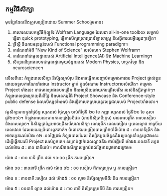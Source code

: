## កម្មវិធីសិក្សា

មុខវិជ្ជាដែលនឹងត្រូវបង្រៀនដោយ Summer School​រួមមាន៖

1. ភាសារសរសេកម្មវិធីកុំព្យូទ័រ Wolfram Language ដែលជា all-in-one toolbox សម្រាប់ធ្វើជា quick prototyping, ធ្វើការសិក្សាស្រាវជ្រាវវិទ្យាសាស្រ្ត និងធ្វើការងារអ្វីផ្សេងៗទៀត។
2. ទ្រឹស្តី និងការអនុវត្តន៍របស់ Functional programming paradigm។ 
3. ការណែនាំអំពី "New Kind of Science" របស់លោក Stephen Wolfram។
4. ការណែនាំជាមូលដ្ឋានរបស់ Artificial Intelligence(AI) និង Machine Learning។
5. សិក្សាលើប្រធានបទជាមូលដ្ឋានមួយចំនួនរបស់ Modern Physics, បច្ចេកវិទ្យា និង neuroscience។

លើសពីនេះ កំឡុងពេលសិក្សា និសិ្សតគ្រប់រូប និងអាចធ្វើការបញ្ជាប់គម្រោងការងារ Project ផ្ទាល់ខ្លួន ដោយទទួលការណែនាំដោយ Instructor ម្នាក់់ ក្នុងចំណោម Instructorរបស់យើង។ 
គម្រោង​ Project ទាំងនេះ អាចមានប្រធានបទច្រើន និងអាស្រ័យដោយការជ្រើសរើស របស់និស្សិតម្នាក់ៗ។ កំឡុងពេលចុងក្រោយពីរបីថ្ងៃ និងមានកម្មវិធី Project Showcase 
និង Conference-style public defense ដែលសិស្សទាំងអស់ និងធ្វើការបកស្រាយនូវលទ្ធផលរបស់ Projectទាំងនោះ។ 

វគ្គសិក្សាមានក្នុងថ្ងៃច័ន្ទ រហូតដល់ ថ្ងៃសុក្រ ចាប់ពីថ្ងៃទី ២០ ខែ កញ្ញា រហូតដល់ ថ្ងៃទី​២០ ខែ តុលា ឆ្នាំ២០១៦។ កំឡុងពេលនេះមានការបង្រៀនបីវេន (មាននិសិ្សតបីក្រុម) មានពេលព្រឹក ពេលរសៀល និងពេលល្ងាច។
និសិត្សគ្រប់រូបអាចជ្រើសរើសវេនសិក្សា ពេលព្រឹក ពេលរសៀល ឬពេលល្ងាច អាស្រ័យពេលវេលា ដែលសមរម្យចំពោះពួកគាត់។ ចំពោះការបង្រៀនពេលព្រឹកចាំពីម៉ោង ៨​ : ៣០នាទីព្រឹក និងអាចរហូតដល់ម៉ោង ១២ :០០ថ្ងៃត្រង់ កំឡុងពេលដែល
និស្សិតមួយចំនួននឹងសូមឲ្យនៅបន្តយូជាងនេះ ដើម្បីធ្វើការលើ Project របស់ពួកគេ។ សម្រាប់ថ្នាក់ពេលល្ងាចនឹង ចាប់ផ្តើមពី ម៉ោង៥:០០នាទី រហូតដល់ម៉ោង ៨ : ៣០ នាទីយប់។ កាលវិភាគសិក្សាសម្រាប់រាល់ថ្ងៃមានដូចខាងក្រោម៖

ម៉ោង ៨ : ៣០ នាទី ព្រឹក ដល់ ១០:០០ ព្រឹក ការបង្រៀន។

ម៉ោង ១០ : ៣០នាទី ព្រឹក ដល់ ម៉ោង ១២ : ០០ រសៀល ពិភាក្សាក្រុម ឬ ការបង្រៀន។

ម៉ោង ១ : ៣០នាទី រសៀល ដល់ ម៉ោង​៥ : ០០ ល្ងាច និសិ្សតក្រុមទីពីរ និង ការបង្រៀន។

ម៉ោង ៥ : ០០នាទី ល្ងាច ដល់ម៉ោង ៨​ : ៣០ នាទី និសិ្សតក្រុមទីបី និង ការបង្រៀន។
